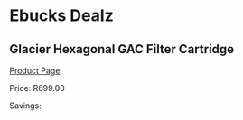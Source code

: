 
# Ebucks Dealz
## Glacier Hexagonal GAC Filter Cartridge
[Product Page](https://www.ebucks.com/web/shop/productSelected.do?prodId=184272995&catId=704988430)

Price: R699.00

Savings: 


	